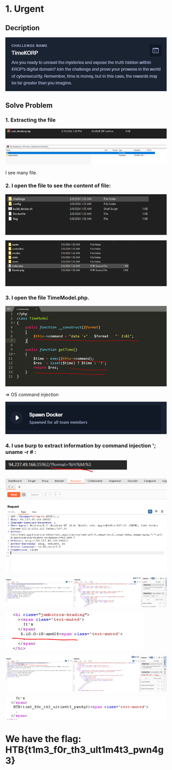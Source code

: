 # 1. Urgent

## Decription

![](./Image/1.PNG)

## Solve Problem

### 1. Extracting the file

![](./Image/2.PNG)

![](./Image/3.PNG)

I see many file.

### 2. I open the file to see the content of file:

![](./Image/4.PNG)

![](./Image/5.PNG)

### 3. I open the file TimeModel.php.

![](./Image/6.PNG)

=> OS command injection

![](./Image/7.PNG)

### 4. I use burp to extract information by command injection  '; uname -r #  :

![](./Image/8.PNG)

![](./Image/9.PNG)

![](./Image/10.PNG)

![](./Image/11.PNG)

![](./Image/12.PNG)

![](./Image/13.PNG)

# We have the flag: HTB{t1m3_f0r_th3_ult1m4t3_pwn4g3}
